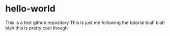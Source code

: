 # hello-world
This is a test github repository
This is just me following the tutorial
blah blah blah
this is pretty cool though

